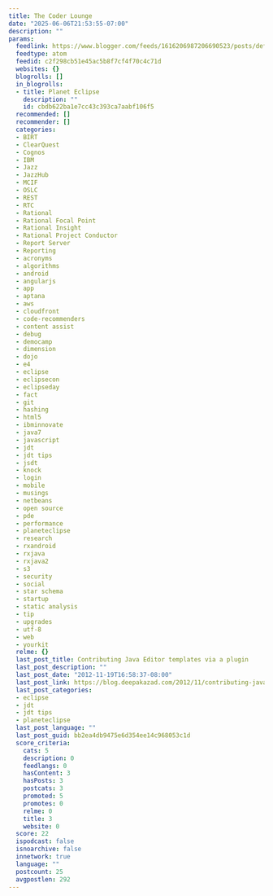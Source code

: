 ```yaml
---
title: The Coder Lounge
date: "2025-06-06T21:53:55-07:00"
description: ""
params:
  feedlink: https://www.blogger.com/feeds/1616206987206690523/posts/default/-/planeteclipse
  feedtype: atom
  feedid: c2f298cb51e45ac5b8f7cf4f70c4c71d
  websites: {}
  blogrolls: []
  in_blogrolls:
  - title: Planet Eclipse
    description: ""
    id: cbdb622ba1e7cc43c393ca7aabf106f5
  recommended: []
  recommender: []
  categories:
  - BIRT
  - ClearQuest
  - Cognos
  - IBM
  - Jazz
  - JazzHub
  - MCIF
  - OSLC
  - REST
  - RTC
  - Rational
  - Rational Focal Point
  - Rational Insight
  - Rational Project Conductor
  - Report Server
  - Reporting
  - acronyms
  - algorithms
  - android
  - angularjs
  - app
  - aptana
  - aws
  - cloudfront
  - code-recommenders
  - content assist
  - debug
  - democamp
  - dimension
  - dojo
  - e4
  - eclipse
  - eclipsecon
  - eclipseday
  - fact
  - git
  - hashing
  - html5
  - ibminnovate
  - java7
  - javascript
  - jdt
  - jdt tips
  - jsdt
  - knock
  - login
  - mobile
  - musings
  - netbeans
  - open source
  - pde
  - performance
  - planeteclipse
  - research
  - rxandroid
  - rxjava
  - rxjava2
  - s3
  - security
  - social
  - star schema
  - startup
  - static analysis
  - tip
  - upgrades
  - utf-8
  - web
  - yourkit
  relme: {}
  last_post_title: Contributing Java Editor templates via a plugin
  last_post_description: ""
  last_post_date: "2012-11-19T16:58:37-08:00"
  last_post_link: https://blog.deepakazad.com/2012/11/contributing-java-editor-templates-via.html
  last_post_categories:
  - eclipse
  - jdt
  - jdt tips
  - planeteclipse
  last_post_language: ""
  last_post_guid: bb2ea4db9475e6d354ee14c968053c1d
  score_criteria:
    cats: 5
    description: 0
    feedlangs: 0
    hasContent: 3
    hasPosts: 3
    postcats: 3
    promoted: 5
    promotes: 0
    relme: 0
    title: 3
    website: 0
  score: 22
  ispodcast: false
  isnoarchive: false
  innetwork: true
  language: ""
  postcount: 25
  avgpostlen: 292
---
```

